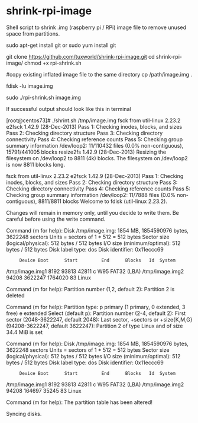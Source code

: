 # shrink-rpi-image

Shell script to shrink .img (raspberry pi / RPi) image file to remove unused space from partitions.


sudo apt-get install git
or
sudo yum install git

git clone https://github.com/tuxworld/shrink-rpi-image.git
cd shrink-rpi-image/
chmod +x rpi-shrink.sh

#copy existing inflated image file to the same directory
cp /path/image.img .

fdisk -lu image.img

sudo ./rpi-shrink.sh image.img


If successful output should look like this in terminal

[root@centos73]# ./shrint.sh /tmp/image.img
fsck from util-linux 2.23.2
e2fsck 1.42.9 (28-Dec-2013)
Pass 1: Checking inodes, blocks, and sizes
Pass 2: Checking directory structure
Pass 3: Checking directory connectivity
Pass 4: Checking reference counts
Pass 5: Checking group summary information
/dev/loop2: 11/110432 files (0.0% non-contiguous), 15791/441005 blocks
resize2fs 1.42.9 (28-Dec-2013)
Resizing the filesystem on /dev/loop2 to 8811 (4k) blocks.
The filesystem on /dev/loop2 is now 8811 blocks long.

fsck from util-linux 2.23.2
e2fsck 1.42.9 (28-Dec-2013)
Pass 1: Checking inodes, blocks, and sizes
Pass 2: Checking directory structure
Pass 3: Checking directory connectivity
Pass 4: Checking reference counts
Pass 5: Checking group summary information
/dev/loop2: 11/7888 files (0.0% non-contiguous), 8811/8811 blocks
Welcome to fdisk (util-linux 2.23.2).

Changes will remain in memory only, until you decide to write them.
Be careful before using the write command.


Command (m for help):
Disk /tmp/image.img: 1854 MB, 1854590976 bytes, 3622248 sectors
Units = sectors of 1 * 512 = 512 bytes
Sector size (logical/physical): 512 bytes / 512 bytes
I/O size (minimum/optimal): 512 bytes / 512 bytes
Disk label type: dos
Disk identifier: 0x11eccc69

         Device Boot      Start         End      Blocks   Id  System
/tmp/image.img1            8192       93813       42811    c  W95 FAT32 (LBA)
/tmp/image.img2           94208     3622247     1764020   83  Linux

Command (m for help): Partition number (1,2, default 2): Partition 2 is deleted

Command (m for help): Partition type:
   p   primary (1 primary, 0 extended, 3 free)
   e   extended
Select (default p): Partition number (2-4, default 2): First sector (2048-3622247, default 2048): Last sector, +sectors or +size{K,M,G} (94208-3622247, default 3622247): Partition 2 of type Linux and of size 34.4 MiB is set

Command (m for help):
Disk /tmp/image.img: 1854 MB, 1854590976 bytes, 3622248 sectors
Units = sectors of 1 * 512 = 512 bytes
Sector size (logical/physical): 512 bytes / 512 bytes
I/O size (minimum/optimal): 512 bytes / 512 bytes
Disk label type: dos
Disk identifier: 0x11eccc69

         Device Boot      Start         End      Blocks   Id  System
/tmp/image.img1            8192       93813       42811    c  W95 FAT32 (LBA)
/tmp/image.img2           94208      164697       35245   83  Linux

Command (m for help): The partition table has been altered!

Syncing disks.
